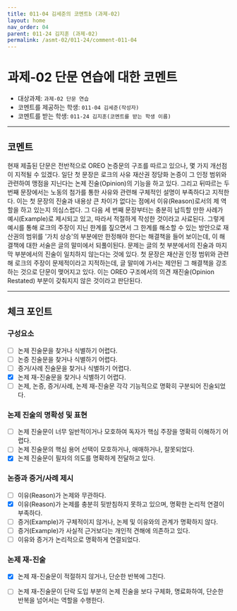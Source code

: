 ```yaml
---
title: 011-04 김세준의 코멘트b (과제-02) 
layout: home
nav_order: 04
parent: 011-24 김지훈 (과제-02)
permalink: /asmt-02/011-24/comment-011-04
---
```


# 과제-02 단문 연습에 대한 코멘트

- 대상과제: `과제-02 단문 연습`
- 코멘트를 제공하는 학생: `011-04 김세준(작성자)` 
- 코멘트를 받는 학생: `011-24 김지훈(코멘트를 받는 학생 이름)` 

---

## 코멘트

현재 제출된 단문은 전반적으로 OREO 논증문의 구조를 따르고 있으나, 몇 가지 개선점이 지적될 수 있겠다. 일단 첫 문장은 로크의 사유 재산권 정당화 논증이 그 인정 범위와 관련하여 맹점을 지닌다는 논제 진술(Opinion)의 기능을 하고 있다. 그리고 뒤따르는 두 번째 문장에서는 노동의 첨가를 통한 사유와 관련해 구체적인 설명이 부족하다고 지적한다. 이는 첫 문장의 진술과 내용상 큰 차이가 없다는 점에서 이유(Reason)로서의 제 역할을 하고 있는지 의심스럽다. 그 다음 세 번째 문장부터는 충분히 납득할 만한 사례가 예시(Example)로 제시되고 있고, 따라서 적절하게 작성한 것이라고 사료된다. 그렇게 예시를 통해 로크의 주장이 지닌 한계를 짚으면서 그 한계를 해소할 수 있는 방안으로 재산권의 범위를 '가치 상승'의 부분에만 한정해야 한다는 해결책을 들어 보이는데, 이 해결책에 대한 서술은 글의 말미에서 되풀이된다. 문제는 글의 첫 부분에서의 진술과 마지막 부분에서의 진술이 일치하지 않는다는 것에 있다. 첫 문장은 재산권 인정 범위와 관련해 로크의 주장이 문제적이라고 지적하는데, 글 말미에 가서는 제안된 그 해결책을 강조하는 것으로 단문이 맺어지고 있다. 이는 OREO 구조에서의 의견 재진술(Opinion Restated) 부분이 갖춰지지 않은 것이라고 판단된다.

---

## 체크 포인트

### **구성요소**
- [ ] 논제 진술문을 찾거나 식별하기 어렵다.
- [ ] 논증 진술문을 찾거나 식별하기 어렵다.
- [ ] 증거/사례 진술문을 찾거나 식별하기 어렵다.
- [x] 논제 재-진술문을 찾거나 식별하기 어렵다.
- [ ] 논제, 논증, 증거/사례, 논제 재-진술문 각각 기능적으로 명확히 구분되어 진술되었다.

### **논제 진술의 명확성 및 표현**  
- [ ] 논제 진술문이 너무 일반적이거나 모호하여 독자가 핵심 주장을 명확히 이해하기 어렵다.  
- [ ] 논제 진술문의 핵심 용어 선택이 모호하거나, 애매하거나, 잘못되었다.  
- [x] 논제 진술문이 필자의 의도를 명확하게 전달하고 있다.  

### **논증과 증거/사례 제시**  
- [ ] 이유(Reason)가 논제와 무관하다.
- [x] 이유(Reason)가 논제를 충분히 뒷받침하지 못하고 있으며, 명확한 논리적 연결이 부족하다.  
- [ ] 증거(Example)가 구체적이지 않거나, 논제 및 이유와의 관계가 명확하지 않다. 
- [ ] 증거(Example)가 사실적 근거보다는 개인적 견해에 의존하고 있다.  
- [ ] 이유와 증거가 논리적으로 명확하게 연결되었다.  

### **논제 재-진술**  
- [x] 논제 재-진술문이 적절하지 않거나, 단순한 반복에 그친다.   
- [ ] 논제 재-진술문이 단락 도입 부분의 논제 진술을 보다 구체화, 명료화하여, 단순한 반복을 넘어서는 역할을 수행한다.  

